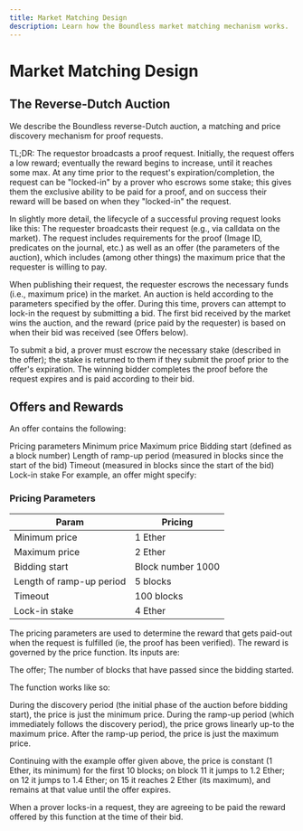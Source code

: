 ```yaml
---
title: Market Matching Design
description: Learn how the Boundless market matching mechanism works.
---
```


# Market Matching Design

## The Reverse-Dutch Auction

We describe the Boundless reverse-Dutch auction, a matching and price discovery mechanism for proof requests.

TL;DR: The requestor broadcasts a proof request. Initially, the request offers a low reward; eventually the reward begins to increase, until it reaches some max. At any time prior to the request's expiration/completion, the request can be "locked-in" by a prover who escrows some stake; this gives them the exclusive ability to be paid for a proof, and on success their reward will be based on when they "locked-in" the request.

In slightly more detail, the lifecycle of a successful proving request looks like this: The requester broadcasts their request (e.g., via calldata on the market). The request includes requirements for the proof (Image ID, predicates on the journal, etc.) as well as an offer (the parameters of the auction), which includes (among other things) the maximum price that the requester is willing to pay.

When publishing their request, the requester escrows the necessary funds (i.e., maximum price) in the market. An auction is held according to the parameters specified by the offer. During this time, provers can attempt to lock-in the request by submitting a bid. The first bid received by the market wins the auction, and the reward (price paid by the requester) is based on when their bid was received (see Offers below).

To submit a bid, a prover must escrow the necessary stake (described in the offer); the stake is returned to them if they submit the proof prior to the offer's expiration. The winning bidder completes the proof before the request expires and is paid according to their bid.

## Offers and Rewards

An offer contains the following:

Pricing parameters
Minimum price
Maximum price
Bidding start (defined as a block number)
Length of ramp-up period (measured in blocks since the start of the bid)
Timeout (measured in blocks since the start of the bid)
Lock-in stake
For example, an offer might specify:

### Pricing Parameters

| Param                    | Pricing           |
| ------------------------ | ----------------- |
| Minimum price            | 1 Ether           |
| Maximum price            | 2 Ether           |
| Bidding start            | Block number 1000 |
| Length of ramp-up period | 5 blocks          |
| Timeout                  | 100 blocks        |
| Lock-in stake            | 4 Ether           |

The pricing parameters are used to determine the reward that gets paid-out when the request is fulfilled (ie, the proof has been verified). The reward is governed by the price function. Its inputs are:

The offer;
The number of blocks that have passed since the bidding started.

The function works like so:

During the discovery period (the initial phase of the auction before bidding start), the price is just the minimum price.
During the ramp-up period (which immediately follows the discovery period), the price grows linearly up-to the maximum price.
After the ramp-up period, the price is just the maximum price.

Continuing with the example offer given above, the price is constant (1 Ether, its minimum) for the first 10 blocks; on block 11 it jumps to 1.2 Ether; on 12 it jumps to 1.4 Ether; on 15 it reaches 2 Ether (its maximum), and remains at that value until the offer expires.

When a prover locks-in a request, they are agreeing to be paid the reward offered by this function at the time of their bid.
